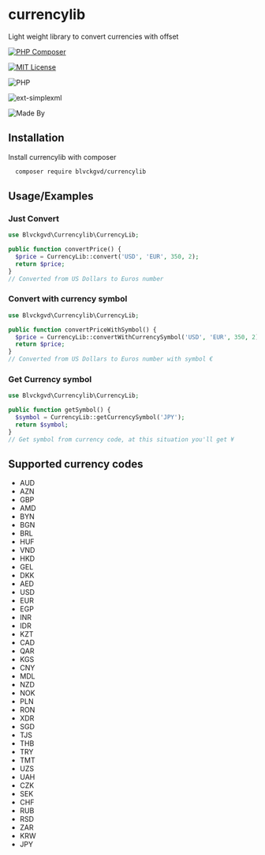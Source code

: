
# currencylib

Light weight library to convert currencies with offset

[![PHP Composer](https://github.com/BLVCKGVD/currencylib/actions/workflows/php.yml/badge.svg)](https://github.com/BLVCKGVD/currencylib/actions/workflows/php.yml)

[![MIT License](https://img.shields.io/badge/License-MIT-green.svg)](https://choosealicense.com/licenses/mit/)

![PHP](https://badgen.net/badge/php/">=7.4"/blue)

![ext-simplexml](https://badgen.net/badge/ext-simplexml/"*"/green)

![Made By](https://badgen.net/badge/author/blvckgvd(Anton-Shulzhenko)/red)


## Installation

Install currencylib with composer

```bash
  composer require blvckgvd/currencylib
```
    
## Usage/Examples
### Just Convert
```php
use Blvckgvd\Currencylib\CurrencyLib;

public function convertPrice() {
  $price = CurrencyLib::convert('USD', 'EUR', 350, 2);
  return $price;
}
// Converted from US Dollars to Euros number
```
### Convert with currency symbol
```php
use Blvckgvd\Currencylib\CurrencyLib;

public function convertPriceWithSymbol() {
  $price = CurrencyLib::convertWithCurrencySymbol('USD', 'EUR', 350, 2);
  return $price;
}
// Converted from US Dollars to Euros number with symbol €
```
### Get Currency symbol
```php
use Blvckgvd\Currencylib\CurrencyLib;

public function getSymbol() {
  $symbol = CurrencyLib::getCurrencySymbol('JPY');
  return $symbol;
}
// Get symbol from currency code, at this situation you'll get ¥
```


## Supported currency codes

- AUD
- AZN
- GBP
- AMD
- BYN
- BGN
- BRL
- HUF
- VND
- HKD
- GEL
- DKK
- AED
- USD
- EUR
- EGP
- INR
- IDR
- KZT
- CAD
- QAR
- KGS
- CNY
- MDL
- NZD
- NOK
- PLN
- RON
- XDR
- SGD
- TJS
- THB
- TRY
- TMT
- UZS
- UAH
- CZK
- SEK
- CHF
- RUB
- RSD
- ZAR
- KRW
- JPY

